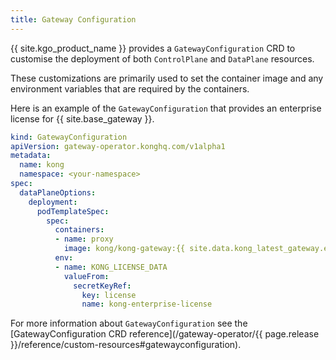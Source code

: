 ```yaml
---
title: Gateway Configuration
---
```


{{ site.kgo_product_name }} provides a `GatewayConfiguration` CRD to customise the deployment of both `ControlPlane` and `DataPlane` resources.

These customizations are primarily used to set the container image and any environment variables that are required by the containers.

Here is an example of the `GatewayConfiguration` that provides an enterprise license for {{ site.base_gateway }}.

```yaml
kind: GatewayConfiguration
apiVersion: gateway-operator.konghq.com/v1alpha1
metadata:
  name: kong
  namespace: <your-namespace>
spec:
  dataPlaneOptions:
    deployment:
      podTemplateSpec:
        spec:
          containers:
          - name: proxy
            image: kong/kong-gateway:{{ site.data.kong_latest_gateway.ee-version }}
          env:
          - name: KONG_LICENSE_DATA
            valueFrom:
              secretKeyRef:
                key: license
                name: kong-enterprise-license
```

For more information about `GatewayConfiguration` see the [GatewayConfiguration CRD reference](/gateway-operator/{{ page.release }}/reference/custom-resources#gatewayconfiguration).
